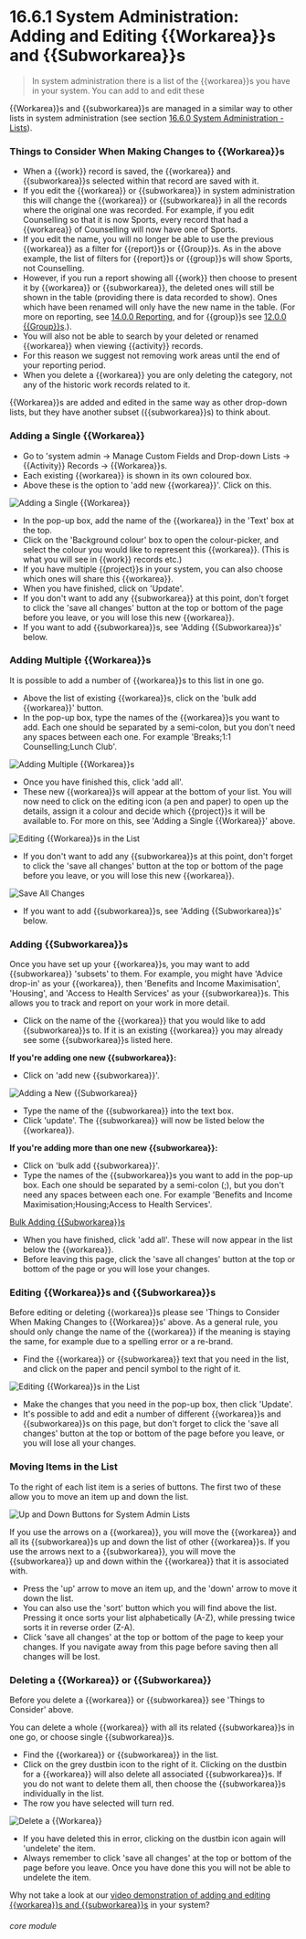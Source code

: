 # 16.6.1 System Administration: Adding and Editing {{Workarea}}s and {{Subworkarea}}s

> In system administration there is a list of the {{workarea}}s you have in your system. You can add to and edit these



{{Workarea}}s and {{subworkarea}}s are managed in a similar way to other lists in system administration (see section [16.6.0 System Administration - Lists](/help/index/p/16.6.0)).

### Things to Consider When Making Changes to {{Workarea}}s

- When a {{work}} record is saved, the {{workarea}} and {{subworkarea}}s selected within that record are saved with it.  
- If you edit the {{workarea}} or {{subworkarea}} in system administration this will change the {{workarea}} or {{subworkarea}} in all the records where the original one was recorded. For example, if you edit Counselling so that it is now Sports, every record that had a {{workarea}} of Counselling will now have one of Sports.  
- If you edit the name, you will no longer be able to use the previous {{workarea}} as a filter for {{report}}s or {{Group}}s. As in the above example, the list of filters for {{report}}s or {{group}}s will show Sports, not Counselling. 
- However, if you run a report showing all {{work}} then choose to present it by {{workarea}} or {{subworkarea}}, the deleted ones will still be shown in the table (providing there is data recorded to show). Ones which have been renamed will only have the new name in the table. (For more on reporting, see [14.0.0 Reporting](/help/index/p/14.0.0), and for {{group}}s see [12.0.0 {{Group}}s](/help/index/p/12.0.0).). 
- You will also not be able to search by your deleted or renamed {{workarea}} when viewing {{activity}} records. 
- For this reason we suggest not removing work areas until the end of your reporting period.
- When you delete a {{workarea}} you are only deleting the category, not any of the historic work records related to it.

{{Workarea}}s are added and edited in the same way as other drop-down lists, but they have another subset ({{subworkarea}}s) to think about. 

### Adding a Single {{Workarea}}
- Go to 'system admin -> Manage Custom Fields and Drop-down Lists -> {{Activity}} Records -> {{Workarea}}s.
- Each existing {{workarea}} is shown in its own coloured box.
- Above these is the option to 'add new {{workarea}}'. Click on this.

![Adding a Single {{Workarea}}](16.6.1a.png)

- In the pop-up box, add the name of the {{workarea}} in the 'Text' box at the top.
- Click on the 'Background colour' box to open the colour-picker, and select the colour you would like to represent this {{workarea}}. (This is what you will see in {{work}} records etc.)
- If you have multiple {{project}}s in your system, you can also choose which ones will share this {{workarea}}. 
- When you have finished, click on 'Update'. 
- If you don't want to add any {{subworkarea}} at this point, don't forget to click the 'save all changes' button at the top or bottom of the page before you leave, or you will lose this new {{workarea}}.
- If you want to add {{subworkarea}}s, see 'Adding {{Subworkarea}}s' below.

### Adding Multiple {{Workarea}}s

It is possible to add a number of {{workarea}}s to this list in one go. 
- Above the list of existing {{workarea}}s, click on the 'bulk add {{workarea}}' button.
- In the pop-up box, type the names of the {{workarea}}s you want to add. Each one should be separated by a semi-colon, but you don't need any spaces between each one. For example 'Breaks;1:1 Counselling;Lunch Club'. 

![Adding Multiple {{Workarea}}s](16.6.1b.png)

- Once you have finished this, click 'add all'. 
- These new {{workarea}}s will appear at the bottom of your list. You will now need to click on the editing icon (a pen and paper)  to open up the details, assign it a colour and decide which {{project}}s it will be available to. For more on this, see 'Adding a Single {{Workarea}}' above. 

![Editing {{Workarea}}s in the List](16.6.1c.png)

- If you don't want to add any {{subworkarea}}s at this point, don't forget to click the 'save all changes' button at the top or bottom of the page before you leave, or you will lose this new {{workarea}}.

![Save All Changes](16.6.1d.png)

- If you want to add {{subworkarea}}s, see 'Adding {{Subworkarea}}s' below.

### Adding {{Subworkarea}}s

Once you have set up your {{workarea}}s, you may want to add {{subworkarea}} 'subsets' to them. For example, you might have 'Advice drop-in' as your {{workarea}}, then 'Benefits and Income Maximisation', 'Housing', and 'Access to Health Services' as your {{subworkarea}}s. This allows you to track and report on your work in more detail.
- Click on the name of the {{workarea}} that you would like to add {{subworkarea}}s to. If it is an existing {{workarea}} you may already see some {{subworkarea}}s listed here.  

**If you're adding one new {{subworkarea}}:**
- Click on 'add new {{subworkarea}}'.

![Adding a New {{Subworkarea}}](16.6.1e.png)

- Type the name of the {{subworkarea}} into the text box.
- Click 'update'. The {{subworkarea}} will now be listed below the {{workarea}}.  

**If you're adding more than one new {{subworkarea}}:**
- Click on 'bulk add {{subworkarea}}'. 
- Type the names of the {{subworkarea}}s you want to add in the pop-up box. Each one should be separated by a semi-colon (;), but you don't need any spaces between each one. For example 'Benefits and Income Maximisation;Housing;Access to Health Services'. 

[Bulk Adding {{Subworkarea}}s](16.6.1f.png)

- When you have finished, click 'add all'. These will now appear in the list below the {{workarea}}.
- Before leaving this page, click the 'save all changes' button at the top or bottom of the page or you will lose your changes.

### Editing {{Workarea}}s and {{Subworkarea}}s

Before editing or deleting {{workarea}}s please see 'Things to Consider When Making Changes to {{Workarea}}s' above. As a general rule, you should only change the name of the {{workarea}} if the meaning is staying the same, for example due to a spelling error or a re-brand. 

- Find the {{workarea}} or {{subworkarea}} text that you need in the list, and click on the paper and pencil symbol to the right of it.

![Editing {{Workarea}}s in the List](16.6.1c.png)

- Make the changes that you need in the pop-up box, then click 'Update'.
- It's possible to add and edit a number of different {{workarea}}s and {{subworkarea}}s on this page, but don't forget to click the 'save all changes' button at the top or bottom of the page before you leave, or you will lose all your changes.


### Moving Items in the List

To the right of each list item is a series of buttons. The first two of these allow you to move an item up and down the list. 

![Up and Down Buttons for System Admin Lists](16.6.1g.png)

If you use the arrows on a {{workarea}}, you will move the {{workarea}} and all its {{subworkarea}}s up and down the list of other {{workarea}}s. If you use the arrows next to a {{subworkarea}}, you will move the {{subworkarea}} up and down within the {{workarea}} that it is associated with. 
- Press the 'up' arrow to move an item up, and the 'down' arrow to move it down the list.
- You can also use the 'sort' button which you will find above the list. Pressing it once sorts your list alphabetically (A-Z), while pressing twice sorts it in reverse order (Z-A).
- Click 'save all changes' at the top or bottom of the page to keep your changes. If you navigate away from this page before saving then all changes will be lost.

### Deleting a {{Workarea}} or {{Subworkarea}}

Before you delete a {{workarea}} or {{subworkarea}} see 'Things to Consider' above. 

You can delete a whole {{workarea}} with all its related {{subworkarea}}s in one go, or choose single {{subworkarea}}s.

- Find the {{workarea}} or {{subworkarea}} in the list. 
- Click on the grey dustbin icon to the right of it. Clicking on the dustbin for a {{workarea}} will also delete all associated {{subworkarea}}s. If you do not want to delete them all, then choose the {{subworkarea}}s individually in the list. 
- The row you have selected will turn red. 

![Delete a {{Workarea}}](16.6.1h.png)

- If you have deleted this in error, clicking on the dustbin icon again will 'undelete' the item.
- Always remember to click 'save all changes' at the top or bottom of the page before you leave. Once you have done this you will not be able to undelete the item.


Why not take a look at our [video demonstration of adding and editing {{workarea}}s and {{subworkarea}}s](/help/index/p/52.4.2) in your system?


###### core module

